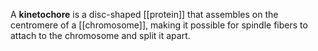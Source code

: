 A **kinetochore** is a disc-shaped [[protein]] that assembles on the centromere of a [[chromosome]], making it possible for spindle fibers to attach to the chromosome and split it apart.
